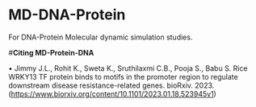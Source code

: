 # MD-DNA-Protein
For DNA-Protein Molecular dynamic simulation studies. 

#**Citing MD-Protein-DNA**

•	Jimmy J.L., Rohit K., Sweta K., Sruthilaxmi C.B., Pooja S., Babu S. Rice WRKY13 TF protein binds to motifs in the promoter region to regulate downstream disease resistance-related genes.  bioRxiv. 2023.(https://www.biorxiv.org/content/10.1101/2023.01.18.523945v1)


